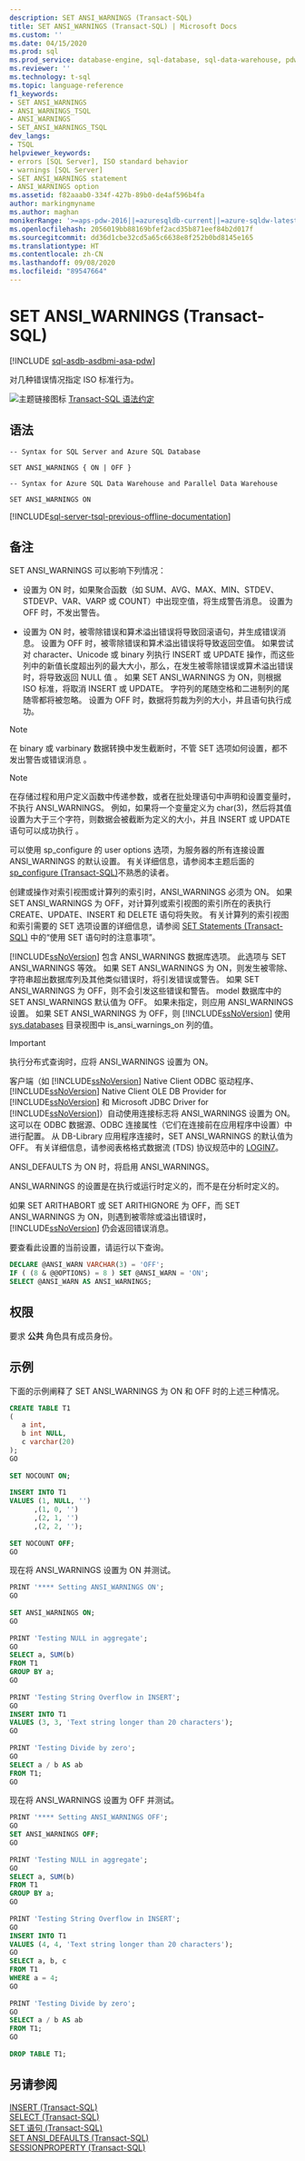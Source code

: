 ```yaml
---
description: SET ANSI_WARNINGS (Transact-SQL)
title: SET ANSI_WARNINGS (Transact-SQL) | Microsoft Docs
ms.custom: ''
ms.date: 04/15/2020
ms.prod: sql
ms.prod_service: database-engine, sql-database, sql-data-warehouse, pdw
ms.reviewer: ''
ms.technology: t-sql
ms.topic: language-reference
f1_keywords:
- SET ANSI_WARNINGS
- ANSI_WARNINGS_TSQL
- ANSI_WARNINGS
- SET_ANSI_WARNINGS_TSQL
dev_langs:
- TSQL
helpviewer_keywords:
- errors [SQL Server], ISO standard behavior
- warnings [SQL Server]
- SET ANSI_WARNINGS statement
- ANSI_WARNINGS option
ms.assetid: f82aaab0-334f-427b-89b0-de4af596b4fa
author: markingmyname
ms.author: maghan
monikerRange: '>=aps-pdw-2016||=azuresqldb-current||=azure-sqldw-latest||>=sql-server-2016||=sqlallproducts-allversions||>=sql-server-linux-2017||=azuresqldb-mi-current'
ms.openlocfilehash: 2056019bb88169bfef2acd35b871eef84b2d017f
ms.sourcegitcommit: dd36d1cbe32cd5a65c6638e8f252b0bd8145e165
ms.translationtype: HT
ms.contentlocale: zh-CN
ms.lasthandoff: 09/08/2020
ms.locfileid: "89547664"
---
```

# <a name="set-ansi_warnings-transact-sql"></a>SET ANSI_WARNINGS (Transact-SQL)
[!INCLUDE [sql-asdb-asdbmi-asa-pdw](../../includes/applies-to-version/sql-asdb-asdbmi-asa-pdw.md)]

  对几种错误情况指定 ISO 标准行为。  
  
 ![主题链接图标](../../database-engine/configure-windows/media/topic-link.gif "“主题链接”图标") [Transact-SQL 语法约定](../../t-sql/language-elements/transact-sql-syntax-conventions-transact-sql.md)  
  
## <a name="syntax"></a>语法
  
```syntaxsql
-- Syntax for SQL Server and Azure SQL Database
  
SET ANSI_WARNINGS { ON | OFF }
```

```syntaxsql
-- Syntax for Azure SQL Data Warehouse and Parallel Data Warehouse

SET ANSI_WARNINGS ON
```

[!INCLUDE[sql-server-tsql-previous-offline-documentation](../../includes/sql-server-tsql-previous-offline-documentation.md)]

## <a name="remarks"></a>备注
 SET ANSI_WARNINGS 可以影响下列情况：  
  
-   设置为 ON 时，如果聚合函数（如 SUM、AVG、MAX、MIN、STDEV、STDEVP、VAR、VARP 或 COUNT）中出现空值，将生成警告消息。 设置为 OFF 时，不发出警告。  
  
-   设置为 ON 时，被零除错误和算术溢出错误将导致回滚语句，并生成错误消息。 设置为 OFF 时，被零除错误和算术溢出错误将导致返回空值。 如果尝试对 character、Unicode 或 binary 列执行 INSERT 或 UPDATE 操作，而这些列中的新值长度超出列的最大大小，那么，在发生被零除错误或算术溢出错误时，将导致返回 NULL 值   。 如果 SET ANSI_WARNINGS 为 ON，则根据 ISO 标准，将取消 INSERT 或 UPDATE。 字符列的尾随空格和二进制列的尾随零都将被忽略。 设置为 OFF 时，数据将剪裁为列的大小，并且语句执行成功。  
  
> [!NOTE]  
> 在 binary 或 varbinary 数据转换中发生截断时，不管 SET 选项如何设置，都不发出警告或错误消息   。  
  
> [!NOTE]  
> 在存储过程和用户定义函数中传递参数，或者在批处理语句中声明和设置变量时，不执行 ANSI_WARNINGS。 例如，如果将一个变量定义为 char(3)，然后将其值设置为大于三个字符，则数据会被截断为定义的大小，并且 INSERT 或 UPDATE 语句可以成功执行  。  
  
可以使用 sp_configure 的 user options 选项，为服务器的所有连接设置 ANSI_WARNINGS 的默认设置。 有关详细信息，请参阅本主题后面的 [sp_configure &#40;Transact-SQL&#41;](../../relational-databases/system-stored-procedures/sp-configure-transact-sql.md)不熟悉的读者。  
  
创建或操作对索引视图或计算列的索引时，ANSI_WARNINGS 必须为 ON。 如果 SET ANSI_WARNINGS 为 OFF，对计算列或索引视图的索引所在的表执行 CREATE、UPDATE、INSERT 和 DELETE 语句将失败。 有关计算列的索引视图和索引需要的 SET 选项设置的详细信息，请参阅 [SET Statements (Transact-SQL)](../../t-sql/statements/set-statements-transact-sql.md) 中的“使用 SET 语句时的注意事项”。  
  
[!INCLUDE[ssNoVersion](../../includes/ssnoversion-md.md)] 包含 ANSI_WARNINGS 数据库选项。 此选项与 SET ANSI_WARNINGS 等效。 如果 SET ANSI_WARNINGS 为 ON，则发生被零除、字符串超出数据库列及其他类似错误时，将引发错误或警告。 如果 SET ANSI_WARNINGS 为 OFF，则不会引发这些错误和警告。 model 数据库中的 SET ANSI_WARNINGS 默认值为 OFF。 如果未指定，则应用 ANSI_WARNINGS 设置。 如果 SET ANSI_WARNINGS 为 OFF，则 [!INCLUDE[ssNoVersion](../../includes/ssnoversion-md.md)] 使用 [sys.databases](../../relational-databases/system-catalog-views/sys-databases-transact-sql.md) 目录视图中 is_ansi_warnings_on 列的值。  
  
> [!IMPORTANT]
> 执行分布式查询时，应将 ANSI_WARNINGS 设置为 ON。  
  
客户端（如 [!INCLUDE[ssNoVersion](../../includes/ssnoversion-md.md)] Native Client ODBC 驱动程序、[!INCLUDE[ssNoVersion](../../includes/ssnoversion-md.md)] Native Client OLE DB Provider for [!INCLUDE[ssNoVersion](../../includes/ssnoversion-md.md)] 和 Microsoft JDBC Driver for [!INCLUDE[ssNoVersion](../../includes/ssnoversion-md.md)]）自动使用连接标志将 ANSI_WARNINGS 设置为 ON。 这可以在 ODBC 数据源、ODBC 连接属性（它们在连接前在应用程序中设置）中进行配置。 从 DB-Library 应用程序连接时，SET ANSI_WARNINGS 的默认值为 OFF。 有关详细信息，请参阅表格格式数据流 (TDS) 协议规范中的 [LOGIN7](https://docs.microsoft.com/openspecs/windows_protocols/ms-tds/773a62b6-ee89-4c02-9e5e-344882630aac)。 

ANSI_DEFAULTS 为 ON 时，将启用 ANSI_WARNINGS。  
  
ANSI_WARNINGS 的设置是在执行或运行时定义的，而不是在分析时定义的。  
  
如果 SET ARITHABORT 或 SET ARITHIGNORE 为 OFF，而 SET ANSI_WARNINGS 为 ON，则遇到被零除或溢出错误时，[!INCLUDE[ssNoVersion](../../includes/ssnoversion-md.md)] 仍会返回错误消息。  
  
要查看此设置的当前设置，请运行以下查询。  
  
```sql  
DECLARE @ANSI_WARN VARCHAR(3) = 'OFF';  
IF ( (8 & @@OPTIONS) = 8 ) SET @ANSI_WARN = 'ON';  
SELECT @ANSI_WARN AS ANSI_WARNINGS;  
```  
  
## <a name="permissions"></a>权限  
要求 **公共** 角色具有成员身份。  
  
## <a name="examples"></a>示例  
下面的示例阐释了 SET ANSI_WARNINGS 为 ON 和 OFF 时的上述三种情况。  
  
```sql  
CREATE TABLE T1   
(  
   a int,   
   b int NULL,   
   c varchar(20)  
);  
GO  
  
SET NOCOUNT ON;  
  
INSERT INTO T1   
VALUES (1, NULL, '')   
      ,(1, 0, '')  
      ,(2, 1, '')  
      ,(2, 2, '');  
  
SET NOCOUNT OFF;  
GO  
```

现在将 ANSI_WARNINGS 设置为 ON 并测试。

```sql
PRINT '**** Setting ANSI_WARNINGS ON';  
GO  
  
SET ANSI_WARNINGS ON;  
GO  
  
PRINT 'Testing NULL in aggregate';  
GO  
SELECT a, SUM(b)   
FROM T1   
GROUP BY a;  
GO  
  
PRINT 'Testing String Overflow in INSERT';  
GO  
INSERT INTO T1   
VALUES (3, 3, 'Text string longer than 20 characters');  
GO  
  
PRINT 'Testing Divide by zero';  
GO  
SELECT a / b AS ab   
FROM T1;  
GO  
```

现在将 ANSI_WARNINGS 设置为 OFF 并测试。

```sql
PRINT '**** Setting ANSI_WARNINGS OFF';  
GO  
SET ANSI_WARNINGS OFF;  
GO  
  
PRINT 'Testing NULL in aggregate';  
GO  
SELECT a, SUM(b)   
FROM T1   
GROUP BY a;  
GO  
  
PRINT 'Testing String Overflow in INSERT';  
GO  
INSERT INTO T1   
VALUES (4, 4, 'Text string longer than 20 characters');  
GO  
SELECT a, b, c   
FROM T1  
WHERE a = 4;  
GO  
  
PRINT 'Testing Divide by zero';  
GO  
SELECT a / b AS ab   
FROM T1;  
GO  
  
DROP TABLE T1;  
```  
  
## <a name="see-also"></a>另请参阅  
 [INSERT (Transact-SQL)](../../t-sql/statements/insert-transact-sql.md)   
 [SELECT (Transact-SQL)](../../t-sql/queries/select-transact-sql.md)   
 [SET 语句 (Transact-SQL)](../../t-sql/statements/set-statements-transact-sql.md)   
 [SET ANSI_DEFAULTS (Transact-SQL)](../../t-sql/statements/set-ansi-defaults-transact-sql.md)   
 [SESSIONPROPERTY (Transact-SQL)](../../t-sql/functions/sessionproperty-transact-sql.md)  
  
  
